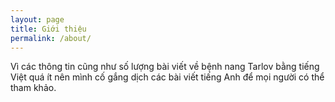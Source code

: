 ```yaml
---
layout: page
title: Giới thiệu
permalink: /about/
---
```


<!-- <img src="{{ site.baseurl }}/assets/profile-placeholder.gif" title="Profile Picture" class="profile"> -->

Vì các thông tin cũng như số lượng bài viết về bệnh nang Tarlov bằng tiếng Việt quá ít nên mình cố gắng dịch các bài viết tiếng Anh để mọi người có thể tham khảo.